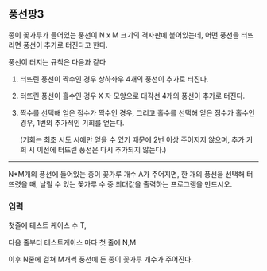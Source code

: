 ## 풍선팡3

종이 꽃가루가 들어있는 풍선이 N x M 크기의 격자판에 붙어있는데, 어떤 풍선을 터뜨리면 풍선이 추가로 터진다고 한다. 

풍선이 터지는 규칙은 다음과 같다

1) 터뜨린 풍선이 짝수인 경우 상하좌우 4개의 풍선이 추가로 터진다.
2) 터뜨린 풍선이 홀수인 경우 X 자 모양으로 대각선 4개의 풍선이 추가로 터진다.
3) 짝수를 선택해 얻은 점수가 짝수인 경우, 그리고 홀수를 선택해 얻은 점수가 홀수인 경우, 1번의 추가적인 기회를 얻는다. 
   
   (기회는 최초 시도 시에만 얻을 수 있기 때문에 2번 이상 주어지지 않으며, 추가 기회 시 이전에 터뜨린 풍선은 다시 추가되지 않는다.)

---

N*M개의 풍선에 들어있는 종이 꽃가루 개수 A가 주어지면, 한 개의 풍선을 선택해 터뜨렸을 때, 날릴 수 있는 꽃가루 수 중 최대값을 출력하는 프로그램을 만드시오.

### 입력

첫줄에 테스트 케이스 수 T,

다음 줄부터 테스트케이스 마다 첫 줄에 N,M 

이후 N줄에 걸쳐 M개씩 풍선에 든 종이 꽃가루 개수가 주어진다.